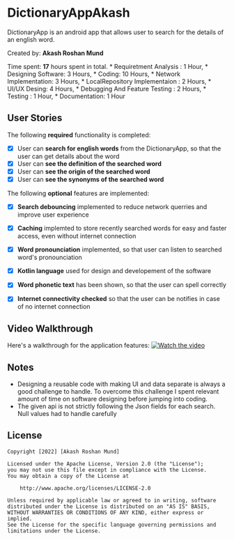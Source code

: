 # DictionaryAppAkash


DictionaryApp is an android app that allows user to search for the details of an english word.

Created by: **Akash Roshan Mund**

Time spent: **17** hours spent in total. 
            * Requiretment Analysis : 1 Hour,
            * Designing Software: 3 Hours,
            * Coding: 10 Hours,
              * Network Implementation: 3 Hours,
              * LocalRepository Implementaion : 2 Hours,
              * UI/UX Desing: 4 Hours,
              * Debugging And Feature Testing : 2 Hours,
            * Testing : 1 Hour,
            * Documentation: 1 Hour

## User Stories

The following **required** functionality is completed:

* [X] User can **search for english words** from the DictionaryApp, so that the user can get details about the word
* [X] User can **see the definition of the searched word**
* [X] User can **see the origin of the searched word**
* [X] User can **see the synonyms of the searched word** 

The following **optional** features are implemented:

* [X] **Search debouncing** implemented to reduce network querries and improve user experience
* [X] **Caching** implemted to store recently searched words for easy and faster access, even without internet connection
* [X] **Word pronounciation** implemented, so that user can listen to searched word's pronounciation
* [X] **Kotlin language** used for design and developement of the software

* [X] **Word phonetic text** has been shown, so that the user can spell correctly
* [X] **Internet connectivity checked** so that the user can be notifies in case of no internet connection


## Video Walkthrough

Here's a walkthrough for the application features:
[![Watch the video](https://github.com/Akash1Asu/DictionaryAppAkash/blob/master/DictionaryAppScreenshot.jpg)](https://drive.google.com/file/d/1Eni-_Zkiicpa3SIl2I-Q1xUduIKLoLOb/view?usp=sharing)

## Notes

* Designing a reusable code with making UI and data separate is always a good challenge to handle. To overcome this challenge I spent relevant amount of time on software designing before jumping into coding.
* The given api is not strictly following the Json fields for each search. Null values had to handle carefully

## License

    Copyright [2022] [Akash Roshan Mund]

    Licensed under the Apache License, Version 2.0 (the "License");
    you may not use this file except in compliance with the License.
    You may obtain a copy of the License at

        http://www.apache.org/licenses/LICENSE-2.0

    Unless required by applicable law or agreed to in writing, software
    distributed under the License is distributed on an "AS IS" BASIS,
    WITHOUT WARRANTIES OR CONDITIONS OF ANY KIND, either express or implied.
    See the License for the specific language governing permissions and
    limitations under the License.
